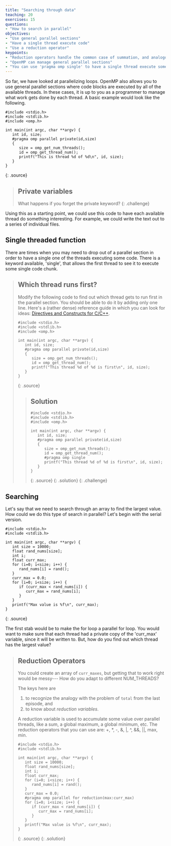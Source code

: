 ```yaml
---
title: "Searching through data"
teaching: 20
exercises: 15
questions:
- "How to search in parallel"
objectives:
- "Use general parallel sections"
- "Have a single thread execute code"
- "Use a reduction operator"
keypoints:
- "Reduction operators handle the common case of summation, and analogous operations"
- "OpenMP can manage general parallel sections"
- "You can use 'pragma omp single' to have a single thread execute something"
---
```


So far, we have looked at parallelizing loops. OpenMP also allows you to use general parallel sections where code blocks are executed by all of the available threads. In these cases, it is up to you as a programmer to manage what work gets done by each thread. A basic example would look like the following.

~~~
#include <stdio.h>
#include <stdlib.h>
#include <omp.h>

int main(int argc, char **argv) {
   int id, size;
   #pragma omp parallel private(id,size)
   {
      size = omp_get_num_threads();
      id = omp_get_thread_num();
      printf("This is thread %d of %d\n", id, size);
   }
}
~~~
{: .source}

> ## Private variables
> What happens if you forget the private keyword?
{: .challenge}

Using this as a starting point, we could use this code to have each available thread do something interesting. For example, we could write the text out to a series of individual files.

## Single threaded function

There are times when you may need to drop out of a parallel section in order to have a single one of the threads executing some code. There is a keyword available, 'single', that allows the first thread to see it to execute some single code chunk.

> ## Which thread runs first?
> Modify the following code to find out which thread gets to run first in the parallel section.
> You should be able to do it by adding only one line.
> Here's a (rather dense) reference guide in which you can look for ideas:
> <a href="https://www.openmp.org/wp-content/uploads/OpenMP-4.5-1115-CPP-web.pdf">Directives and Constructs for C/C++</a>.
> 
> ~~~
> #include <stdio.h>
> #include <stdlib.h>
> #include <omp.h>
>
> int main(int argc, char **argv) {
>    int id, size;
>    #pragma omp parallel private(id,size)
>    {
>       size = omp_get_num_threads();
>       id = omp_get_thread_num();
>       printf("This thread %d of %d is first\n", id, size);
>    }
> }
> ~~~
> {: .source}
>
> > ## Solution
> > ~~~
> > #include <stdio.h>
> > #include <stdlib.h>
> > #include <omp.h>
> > 
> > int main(int argc, char **argv) {
> >    int id, size;
> >    #pragma omp parallel private(id,size)
> >    {
> >       size = omp_get_num_threads();
> >       id = omp_get_thread_num();
> >       #pragma omp single
> >       printf("This thread %d of %d is first\n", id, size);
> >    }
> > }
> > ~~~
> > {: .source}
> {: .solution}
{: .challenge}

## Searching

Let's say that we need to search through an array to find the largest value. How could we do this type of search in parallel? Let's begin with the serial version.

~~~
#include <stdio.h>
#include <stdlib.h>

int main(int argc, char **argv) {
   int size = 10000;
   float rand_nums[size];
   int i;
   float curr_max;
   for (i=0; i<size; i++) {
      rand_nums[i] = rand();
   }
   curr_max = 0.0;
   for (i=0; i<size; i++) {
      if (curr_max < rand_nums[i]) {
         curr_max = rand_nums[i];
      }
   }
   printf("Max value is %f\n", curr_max);
}
~~~
{: .source}

The first stab would be to make the for loop a parallel for loop. You would
want to make sure that each thread had a private copy of the 'curr_max'
variable, since it will be written to. But, how do you find out which thread
has the largest value?


> ## Reduction Operators
> You could create an array of `curr_maxes`, but getting that to work right
> would be messy--- How do you adapt to different NUM_THREADS?
> 
> The keys here are
> 1) to recognize the analogy with the problem of `total` from the last episode, and
> 2) to know about *reduction variables*.
>
> A reduction variable is used to accumulate some value over parallel threads,
> like a sum, a global maximum, a global minimum, etc. 
> The reduction operators that you can use are: +, *, -, &, |, ^, &&, ||, max, min.
> 
> ~~~
> #include <stdio.h>
> #include <stdlib.h>
>
> int main(int argc, char **argv) {
>    int size = 10000;
>    float rand_nums[size];
>    int i;
>    float curr_max;
>    for (i=0; i<size; i++) {
>       rand_nums[i] = rand();
>    }
>    curr_max = 0.0;
>    #pragma omp parallel for reduction(max:curr_max)
>    for (i=0; i<size; i++) {
>       if (curr_max < rand_nums[i]) {
>          curr_max = rand_nums[i];
>       }
>    }
>    printf("Max value is %f\n", curr_max);
> }
> ~~~
> {: .source}
{: .solution}

